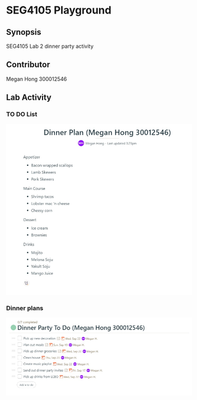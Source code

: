 # SEG4105 Playground

## Synopsis

SEG4105 Lab 2 dinner party activity

## Contributor

Megan Hong 300012546

## Lab Activity

### TO DO List

![Alt text](lab02\img\dinnerPlans.jpg)

### Dinner plans

![Alt text](lab02\img\todo.jpg)
